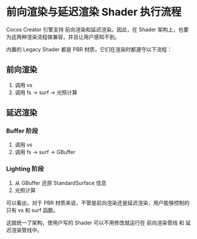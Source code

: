 # 前向渲染与延迟渲染 Shader 执行流程

Cocos Creator 引擎支持 前向渲染和延迟渲染。因此，在 Shader 架构上，也要为这两种渲染流程做兼容，并且让用户感知不到。

内置的 Legacy Shader 都是 PBR 材质，它们在渲染时都遵守以下流程：

## 前向渲染

1. 调用 vs
2. 调用 fs -> surf -> 光照计算

## 延迟渲染

### Buffer 阶段

1. 调用 vs
2. 调用 fs -> surf -> GBuffer

### Lighting 阶段

1. 从 GBuffer 还原 StandardSurface 信息
2. 光照计算

可以看出，对于 PBR 材质来说，不管是前向渲染还是延迟渲染，用户能够控制的只有 vs 和 surf 函数。

这就统一了架构，使用户写的 Shader 可以不用修改就运行在 前向渲染管线 和 延迟渲染管线中。
